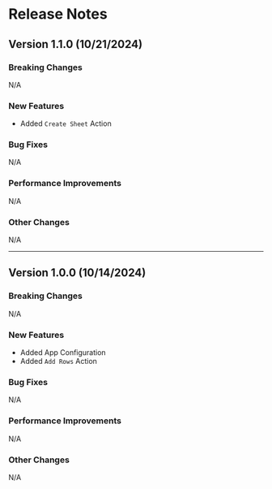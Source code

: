 # Release Notes

## Version 1.1.0 (10/21/2024)

### Breaking Changes

N/A

### New Features

- Added `Create Sheet` Action

### Bug Fixes

N/A

### Performance Improvements

N/A

### Other Changes

N/A

---

## Version 1.0.0 (10/14/2024)

### Breaking Changes

N/A

### New Features

- Added App Configuration
- Added `Add Rows` Action

### Bug Fixes

N/A

### Performance Improvements

N/A

### Other Changes

N/A
